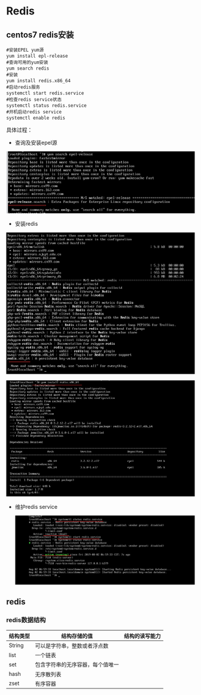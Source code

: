 # Redis

## centos7 redis安装

```shell
#安装EPEL yum源
yum install epl-release
#查询可用的yum安装
yum search redis
#安装
yum install redis.x86_64
#启动redis服务
systemctl start redis.service
#检查redis service状态
systemctl status redis.service
#开机启动redis service
systemctl enable redis
```

具体过程：

* 查询及安装epel源

![1564699637223](assets/1564699637223.png)



* 安装redis

![1564700247937](assets/1564700247937.png)



![1564700302047](assets/1564700302047.png)

* 维护redis service

  ![1564700431640](assets/1564700431640.png)

## redis

### redis数据结构

| 结构类型 | 结构存储的值                     | 结构的读写能力 |
| -------- | -------------------------------- | -------------- |
| String   | 可以是字符串，整数或者浮点数     |                |
| list     | 一个链表                         |                |
| set      | 包含字符串的无序容器，每个值唯一 |                |
| hash     | 无序散列表                       |                |
| zset     | 有序容器                         |                |

